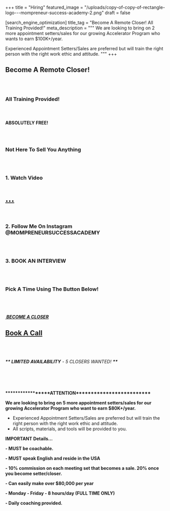 +++
title = "Hiring"
featured_image = "/uploads/copy-of-copy-of-rectangle-logo---mompreneur-success-academy-2.png"
draft = false

[search_engine_optimization]
title_tag = "Become A Remote Closer! All Training Provided!"
meta_description = """
We are looking to bring on 2 more appointment setters/sales for our growing Accelerator Program who wants to earn $100K+/year.

Experienced Appointment Setters/Sales are preferred but will train the right person with the right work ethic and attitude. """
+++

## **Become A Remote Closer\!**

###### &nbsp;

### **All Training Provided\!**

#### &nbsp;

#### **ABSOLUTELY FREE\!**

### &nbsp;

### Not Here To Sell You Anything

###### &nbsp;

### **1\. Watch Video**

# **[...](https://youtu.be/lopVITdhd2c)**

#### &nbsp;

### **2\. Follow Me On Instagram @MOMPRENEURSUCCESSACADEMY**

###### &nbsp;

### **3\. BOOK AN INTERVIEW**

###### &nbsp;

### **Pick A Time Using The Button Below\!**

###### &nbsp;

##### [&nbsp;BECOME A CLOSER](https://calendly.com/mompreneursuccessacademy/30-minute-meeting)

## [Book A Call](https://calendly.com/mompreneursuccessacademy/30-minute-meeting)

###### &nbsp;

###### **\*\* LIMITED AVAILABILITY** - 5 CLOSERS WANTED\! **\*\***

###### &nbsp;

**\*\*\*\*\*\*\*\*\*\*\*\*\*\*\*\*\*ATTENTION\*\*\*\*\*\*\*\*\*\*\*\*\*\*\*\*\*\*\*\*\*\*\*\*\***

**We are looking to bring on 5 more appointment setters/sales for our growing Accelerator Program who want to earn $80K+/year.**

* Experienced Appointment Setters/Sales are preferred but will train the right person with the right work ethic and attitude.&nbsp;
* All scripts, materials, and tools will be provided to you.

**IMPORTANT Details...**

**\- MUST be coachable.&nbsp;**

**\- MUST speak English and reside in the USA**

**\- 10% commission on each meeting set that becomes a sale. 20% once you become setter/closer.**

**\- Can easily make over $80,000 per year**

**\- Monday - Friday - 8 hours/day (FULL TIME ONLY)**

**\- Daily coaching provided.**

